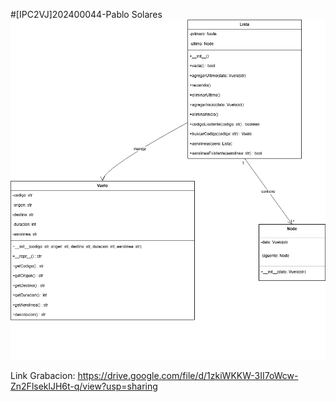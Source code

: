 #[IPC2VJ]202400044-Pablo Solares
![alt text](DiagramaClaseTarea1IPC2.png)

Link Grabacion: https://drive.google.com/file/d/1zkiWKKW-3II7oWcw-Zn2FlseklJH6t-q/view?usp=sharing
